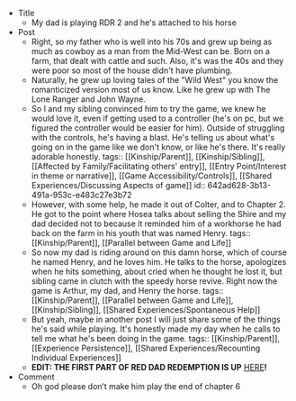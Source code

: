 - Title
	- My dad is playing RDR 2 and he's attached to his horse
- Post
	- Right, so my father who is well into his 70s and grew up being as much as cowboy as a man from the Mid-West can be. Born on a farm, that dealt with cattle and such. Also, it's was the 40s and they were poor so most of the house didn't have plumbing.
	- Naturally, he grew up loving tales of the "Wild West" you know the romanticized version most of us know. Like he grew up with The Lone Ranger and John Wayne.
	- So I and my sibling convinced him to try the game, we knew he would love it, even if getting used to a controller (he's on pc, but we figured the controller would be easier for him). Outside of struggling with the controls, he's having a blast.  He's telling us about what's going on in the game like we don't know, or like he's there. It's really adorable honestly.
	  tags:: [[Kinship/Parent]], [[Kinship/Sibling]], [[Affected by Family/Facilitating others' entry]], [[Entry Point/Interest in theme or narrative]], [[Game Accessibility/Controls]], [[Shared Experiences/Discussing Aspects of game]]
	  id:: 642ad628-3b13-491a-953c-e483c27e3b72
	- However, with some help, he made it out of Colter, and to Chapter 2. He got to the point where Hosea talks about selling the Shire and my dad decided not to because it reminded him of a workhorse he had back on the farm in his youth that was named Henry.
	  tags:: [[Kinship/Parent]], [[Parallel between Game and Life]]
	- So now my dad is riding around on this damn horse, which of course he named Henry, and he loves him. He talks to the horse, apologizes when he hits something, about cried when he thought he lost it, but sibling came in clutch with the speedy horse revive. Right now the game is Arthur, my dad, and Henry the horse.
	  tags:: [[Kinship/Parent]], [[Parallel between Game and Life]], [[Kinship/Sibling]], [[Shared Experiences/Spontaneous Help]]
	- But yeah, maybe in another post I will just share some of the things he's said while playing. It's honestly made my day when he calls to tell me what he's been doing in the game.
	  tags:: [[Kinship/Parent]], [[Experience Persistence]], [[Shared Experiences/Recounting Individual Experiences]]
	- **EDIT: THE FIRST PART OF RED DAD REDEMPTION IS UP** [HERE](https://www.reddit.com/r/reddeadredemption/comments/rkusn1/red_dad_redemption_saga_pt1/)**!**
- Comment
	- Oh god please don’t make him play the end of chapter 6